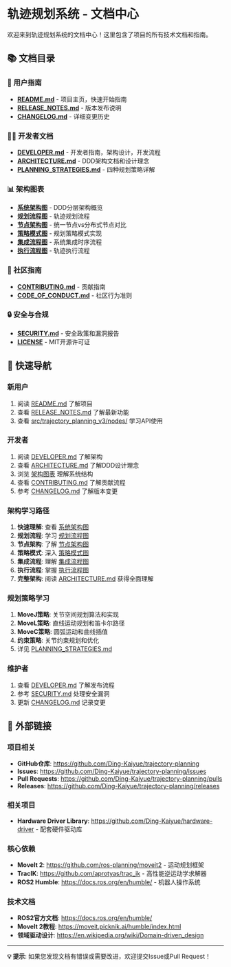 # 轨迹规划系统 - 文档中心

欢迎来到轨迹规划系统的文档中心！这里包含了项目的所有技术文档和指南。

## 📚 文档目录

### 🚀 用户指南
- **[README.md](../README.md)** - 项目主页，快速开始指南
- **[RELEASE_NOTES.md](RELEASE_NOTES.md)** - 版本发布说明
- **[CHANGELOG.md](CHANGELOG.md)** - 详细变更历史

### 👨‍💻 开发者文档
- **[DEVELOPER.md](DEVELOPER.md)** - 开发者指南，架构设计，开发流程
- **[ARCHITECTURE.md](ARCHITECTURE.md)** - DDD架构文档和设计理念
- **[PLANNING_STRATEGIES.md](PLANNING_STRATEGIES.md)** - 四种规划策略详解

### 📊 架构图表
- **[系统架构图](diagrams/01_system_architecture.puml)** - DDD分层架构概览
- **[规划流程图](diagrams/02_planning_flow.puml)** - 轨迹规划流程
- **[节点架构图](diagrams/03_node_architecture.puml)** - 统一节点vs分布式节点对比
- **[策略模式图](diagrams/04_strategy_pattern.puml)** - 规划策略模式实现
- **[集成流程图](diagrams/05_integration_flow.puml)** - 系统集成时序流程
- **[执行流程图](diagrams/06_execution_flow.puml)** - 轨迹执行流程

### 🤝 社区指南
- **[CONTRIBUTING.md](../.github/CONTRIBUTING.md)** - 贡献指南
- **[CODE_OF_CONDUCT.md](../.github/CODE_OF_CONDUCT.md)** - 社区行为准则

### 🔒 安全与合规
- **[SECURITY.md](SECURITY.md)** - 安全政策和漏洞报告
- **[LICENSE](../LICENSE)** - MIT开源许可证

## 📖 快速导航

### 新用户
1. 阅读 [README.md](../README.md) 了解项目
2. 查看 [RELEASE_NOTES.md](RELEASE_NOTES.md) 了解最新功能
3. 查看 [src/trajectory_planning_v3/nodes/](../src/trajectory_planning_v3/nodes/) 学习API使用

### 开发者
1. 阅读 [DEVELOPER.md](DEVELOPER.md) 了解架构
2. 查看 [ARCHITECTURE.md](ARCHITECTURE.md) 了解DDD设计理念
3. 浏览 [架构图表](#-架构图表) 理解系统结构
4. 查看 [CONTRIBUTING.md](../.github/CONTRIBUTING.md) 了解贡献流程
5. 参考 [CHANGELOG.md](CHANGELOG.md) 了解版本变更

### 架构学习路径
1. **快速理解**: 查看 [系统架构图](diagrams/01_system_architecture/系统架构图.png)
2. **规划流程**: 学习 [规划流程图](diagrams/02_planning_flow/规划流程图.png)
3. **节点架构**: 了解 [节点架构图](diagrams/03_node_architecture/节点架构图.png)
4. **策略模式**: 深入 [策略模式图](diagrams/04_strategy_pattern/策略模式图.png)
5. **集成流程**: 理解 [集成流程图](diagrams/05_integration_flow/集成流程图.png)
6. **执行流程**: 掌握 [执行流程图](diagrams/06_execution_flow/轨迹执行流程.png)
7. **完整架构**: 阅读 [ARCHITECTURE.md](ARCHITECTURE.md) 获得全面理解

### 规划策略学习
1. **MoveJ策略**: 关节空间规划算法和实现
2. **MoveL策略**: 直线运动规划和笛卡尔路径
3. **MoveC策略**: 圆弧运动和曲线插值
4. **约束策略**: 关节约束规划和优化
5. 详见 [PLANNING_STRATEGIES.md](PLANNING_STRATEGIES.md)

### 维护者
1. 查看 [DEVELOPER.md](DEVELOPER.md) 了解发布流程
2. 参考 [SECURITY.md](SECURITY.md) 处理安全漏洞
3. 更新 [CHANGELOG.md](CHANGELOG.md) 记录变更

## 🔗 外部链接

### 项目相关
- **GitHub仓库**: https://github.com/Ding-Kaiyue/trajectory-planning
- **Issues**: https://github.com/Ding-Kaiyue/trajectory-planning/issues
- **Pull Requests**: https://github.com/Ding-Kaiyue/trajectory-planning/pulls
- **Releases**: https://github.com/Ding-Kaiyue/trajectory-planning/releases

### 相关项目
- **Hardware Driver Library**: https://github.com/Ding-Kaiyue/hardware-driver - 配套硬件驱动库

### 核心依赖
- **MoveIt 2**: https://github.com/ros-planning/moveit2 - 运动规划框架
- **TracIK**: https://github.com/aprotyas/trac_ik - 高性能逆运动学求解器
- **ROS2 Humble**: https://docs.ros.org/en/humble/ - 机器人操作系统

### 技术文档
- **ROS2官方文档**: https://docs.ros.org/en/humble/
- **MoveIt 2教程**: https://moveit.picknik.ai/humble/index.html
- **领域驱动设计**: https://en.wikipedia.org/wiki/Domain-driven_design

---

**💡 提示**: 如果您发现文档有错误或需要改进，欢迎提交Issue或Pull Request！